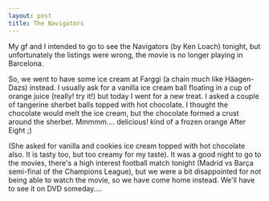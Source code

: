 ```yaml
---
layout: post
title: The Navigators
---
```


My gf and I intended to go to see the Navigators (by Ken Loach) tonight, but unfortunately the listings were wrong, the movie is no longer playing in Barcelona.

So, we went to have some ice cream at Farggi (a chain much like Häagen-Dazs) instead. I usually ask for a vanilla ice cream ball floating in a cup of orange juice (really! try it!) but today I went for a new treat. I asked a couple of tangerine sherbet balls topped with hot chocolate. I thought the chocolate would melt the ice cream, but the chocolate formed a crust around the sherbet. Mmmmm.... delicious! kind of a frozen orange After Eight ;)

(She asked for vanilla and cookies ice cream topped with hot chocolate also. It is tasty too, but too creamy for my taste). It was a good night to go to the movies, there's a high interest football match tonight (Madrid vs Barça semi-final of the Champions League), but we were a bit disappointed for not being able to watch the movie, so we have come home instead. We'll have to see it on DVD someday....
